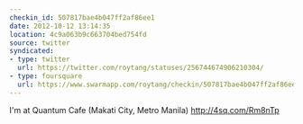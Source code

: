 ```yaml
---
checkin_id: 507817bae4b047ff2af86ee1
date: 2012-10-12 13:14:35
location: 4c9a063b9c663704bed754fd
source: twitter
syndicated:
- type: twitter
  url: https://twitter.com/roytang/statuses/256744674906210304/
- type: foursquare
  url: https://www.swarmapp.com/roytang/checkin/507817bae4b047ff2af86ee1
---
```


I'm at Quantum Cafe (Makati City, Metro Manila) http://4sq.com/Rm8nTp